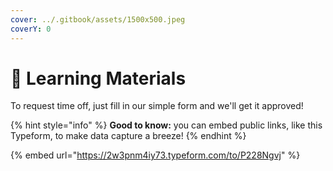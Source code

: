 ```yaml
---
cover: ../.gitbook/assets/1500x500.jpeg
coverY: 0
---
```


# 🏫 Learning Materials

To request time off, just fill in our simple form and we'll get it approved!

{% hint style="info" %}
**Good to know:** you can embed public links, like this Typeform, to make data capture a breeze!
{% endhint %}

{% embed url="https://2w3pnm4iy73.typeform.com/to/P228Ngvj" %}
